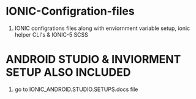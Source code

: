 # IONIC-Configration-files
1. IONIC configrations files along with enviornment variable setup, ionic helper CLI's &amp; IONIC-5 SCSS

# ANDROID STUDIO & INVIORMENT SETUP ALSO INCLUDED
1. go to IONIC_ANDROID.STUDIO.SETUPS.docs file
